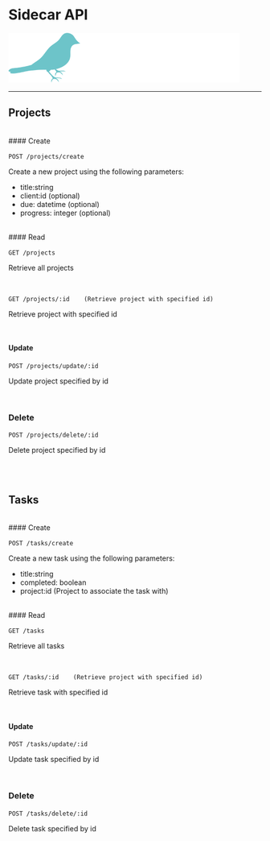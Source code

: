 # Sidecar API

![SideCar icon](./assets/img/logo.png)

----
## Projects
<br>
#### Create

```
POST /projects/create 
```
Create a new project using the following parameters:

- title:string
- client:id (optional)
- due: datetime (optional)
- progress: integer (optional)

<br>
#### Read

```
GET /projects
```
Retrieve all projects

<br>

```
GET /projects/:id    (Retrieve project with specified id)
```
Retrieve project with specified id

<br>

#### Update

```
POST /projects/update/:id
```
Update project specified by id

<br>

### Delete
```
POST /projects/delete/:id
```
Delete project specified by id

<br><br>

## Tasks
<br>
#### Create

```
POST /tasks/create 
```
Create a new task using the following parameters:

- title:string
- completed: boolean
- project:id (Project to associate the task with)

<br>
#### Read

```
GET /tasks
```
Retrieve all tasks

<br>

```
GET /tasks/:id    (Retrieve project with specified id)
```
Retrieve task with specified id

<br>

#### Update

```
POST /tasks/update/:id
```
Update task specified by id

<br>

### Delete
```
POST /tasks/delete/:id
```
Delete task specified by id